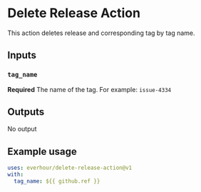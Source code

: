 # Delete Release Action

This action deletes release and corresponding tag by tag name.

## Inputs

### `tag_name`

**Required** The name of the tag. For example: `issue-4334`

## Outputs

No output 

## Example usage

```yml
uses: everhour/delete-release-action@v1
with:
  tag_name: ${{ github.ref }}
```
